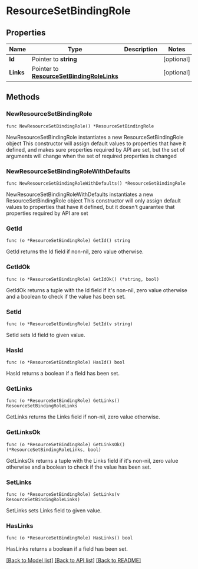 # ResourceSetBindingRole

## Properties

Name | Type | Description | Notes
------------ | ------------- | ------------- | -------------
**Id** | Pointer to **string** |  | [optional] 
**Links** | Pointer to [**ResourceSetBindingRoleLinks**](ResourceSetBindingRoleLinks.md) |  | [optional] 

## Methods

### NewResourceSetBindingRole

`func NewResourceSetBindingRole() *ResourceSetBindingRole`

NewResourceSetBindingRole instantiates a new ResourceSetBindingRole object
This constructor will assign default values to properties that have it defined,
and makes sure properties required by API are set, but the set of arguments
will change when the set of required properties is changed

### NewResourceSetBindingRoleWithDefaults

`func NewResourceSetBindingRoleWithDefaults() *ResourceSetBindingRole`

NewResourceSetBindingRoleWithDefaults instantiates a new ResourceSetBindingRole object
This constructor will only assign default values to properties that have it defined,
but it doesn't guarantee that properties required by API are set

### GetId

`func (o *ResourceSetBindingRole) GetId() string`

GetId returns the Id field if non-nil, zero value otherwise.

### GetIdOk

`func (o *ResourceSetBindingRole) GetIdOk() (*string, bool)`

GetIdOk returns a tuple with the Id field if it's non-nil, zero value otherwise
and a boolean to check if the value has been set.

### SetId

`func (o *ResourceSetBindingRole) SetId(v string)`

SetId sets Id field to given value.

### HasId

`func (o *ResourceSetBindingRole) HasId() bool`

HasId returns a boolean if a field has been set.

### GetLinks

`func (o *ResourceSetBindingRole) GetLinks() ResourceSetBindingRoleLinks`

GetLinks returns the Links field if non-nil, zero value otherwise.

### GetLinksOk

`func (o *ResourceSetBindingRole) GetLinksOk() (*ResourceSetBindingRoleLinks, bool)`

GetLinksOk returns a tuple with the Links field if it's non-nil, zero value otherwise
and a boolean to check if the value has been set.

### SetLinks

`func (o *ResourceSetBindingRole) SetLinks(v ResourceSetBindingRoleLinks)`

SetLinks sets Links field to given value.

### HasLinks

`func (o *ResourceSetBindingRole) HasLinks() bool`

HasLinks returns a boolean if a field has been set.


[[Back to Model list]](../README.md#documentation-for-models) [[Back to API list]](../README.md#documentation-for-api-endpoints) [[Back to README]](../README.md)


